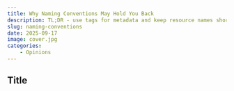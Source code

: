 ```yaml
---
title: Why Naming Conventions May Hold You Back
description: TL;DR - use tags for metadata and keep resource names short and simple.
slug: naming-conventions
date: 2025-09-17
image: cover.jpg
categories:
    - Opinions
---
```


## Title